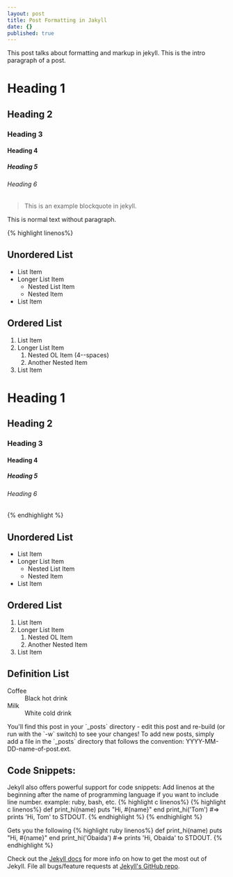 ```yaml
---
layout: post
title: Post Formatting in Jakyll
date: {}
published: true
---
```


<p class="intro"><span class="dropcap">T</span>his post talks about formatting and markup in jekyll. This is the intro paragraph of a post.</p>

# Heading 1

## Heading 2

### Heading 3

#### Heading 4

##### Heading 5

###### Heading 6

<blockquote>This is an example blockquote in jekyll.</blockquote>

This is normal text without paragraph. 

{% highlight linenos%}

## Unordered List
* List Item
* Longer List Item
  * Nested List Item
  * Nested Item
* List Item

## Ordered List
1. List Item
2. Longer List Item
    1. Nested OL Item (4--spaces)
    2. Another Nested Item
3. List Item

# Heading 1

## Heading 2

### Heading 3

#### Heading 4

##### Heading 5

###### Heading 6
{% endhighlight %}


## Unordered List
* List Item
* Longer List Item
  * Nested List Item
  * Nested Item
* List Item

## Ordered List
1. List Item
2. Longer List Item
    1. Nested OL Item
    2. Another Nested Item
3. List Item

## Definition List
<dl>
  <dt>Coffee</dt>
  <dd>Black hot drink</dd>
  <dt>Milk</dt>
  <dd>White cold drink</dd>
</dl>



<p>
You'll find this post in your `_posts` directory - edit this post and re-build (or run with the `-w` switch) to see your changes! To add new posts, simply add a file in the `_posts` directory that follows the convention: YYYY-MM-DD-name-of-post.ext.
</p>

## Code Snippets:
Jekyll also offers powerful support for code snippets:
Add linenos at the beginning after the name of programming language if you want to include line number.
example: ruby, bash, etc.
{% highlight c linenos%}
{% highlight c linenos%}
def print_hi(name)
  puts "Hi, #{name}"
end
print_hi('Tom')
#=> prints 'Hi, Tom' to STDOUT.
{% endhighlight %}
{% endhighlight %}

Gets you the following
{% highlight ruby linenos%}
def print_hi(name)
  puts "Hi, #{name}"
end
print_hi('Obaida')
#=> prints 'Hi, Obaida' to STDOUT.
{% endhighlight %}


Check out the [Jekyll docs][jekyll] for more info on how to get the most out of Jekyll. File all bugs/feature requests at [Jekyll's GitHub repo][jekyll-gh].

[jekyll-gh]: https://github.com/mojombo/jekyll
[jekyll]:    http://jekyllrb.com
